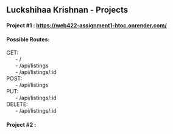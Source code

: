 ## Luckshihaa Krishnan - Projects

#### Project #1 : https://web422-assignment1-htoc.onrender.com/
#### Possible Routes:
  GET:  
    &nbsp; &nbsp; &nbsp; - /  
    &nbsp; &nbsp; &nbsp; - /api/listings  
    &nbsp; &nbsp; &nbsp; - /api/listings/:id  
  POST:  
    &nbsp; &nbsp; &nbsp; - /api/listings  
  PUT:  
    &nbsp; &nbsp; &nbsp; - /api/listings/:id  
  DELETE:  
    &nbsp; &nbsp; &nbsp; - /api/listings/:id        
    


#### Project #2 : 
